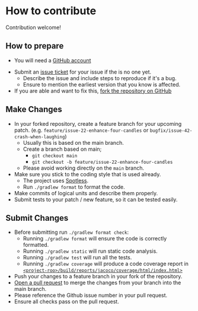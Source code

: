 # How to contribute

Contribution welcome!

## How to prepare

* You will need a [GitHub account](https://github.com/signup/free)
<!-- ChangeMe: replace //single-module-template/ in the urls below with the name of the repo-->
* Submit an [issue ticket](https://github.com/creek-service/single-module-template/issues/new) for your issue if the is no one yet.
    * Describe the issue and include steps to reproduce if it's a bug.
    * Ensure to mention the earliest version that you know is affected.
* If you are able and want to fix this, [fork the repository on GitHub](https://docs.github.com/en/get-started/quickstart/fork-a-repo)

## Make Changes

* In your forked repository, create a feature branch for your upcoming patch. (e.g. `feature/issue-22-enhance-four-candles` or `bugfix/issue-42-crash-when-laughing`)
   * Usually this is based on the main branch.
   * Create a branch based on main;
     * `git checkout main`
     * `git checkout -b feature/issue-22-enhance-four-candles`
   * Please avoid working directly on the `main` branch.
* Make sure you stick to the coding style that is used already.
  * The project uses [Spotless](https://github.com/diffplug/spotless).
  * Run `./gradlew format` to format the code.
* Make commits of logical units and describe them properly.
* Submit tests to your patch / new feature, so it can be tested easily.

## Submit Changes

* Before submitting run `./gradlew format check`:
  * Running `./gradlew format` will ensure the code is correctly formatted. 
  * Running `./gradlew static` will run static code analysis.
  * Running `./gradlew test` will run all the tests.
  * Running `./gradlew coverage` will produce a code coverage report in 
    [`<project-roo>/build/reports/jacoco/coverage/html/index.html>`](build/reports/jacoco/coverage/html/index.html)
* Push your changes to a feature branch in your fork of the repository.
* [Open a pull request](https://docs.github.com/en/pull-requests/collaborating-with-pull-requests/proposing-changes-to-your-work-with-pull-requests/creating-a-pull-request-from-a-fork) to merge the changes from your branch into the main branch.
* Please reference the Github issue number in your pull request. 
* Ensure all checks pass on the pull request.

